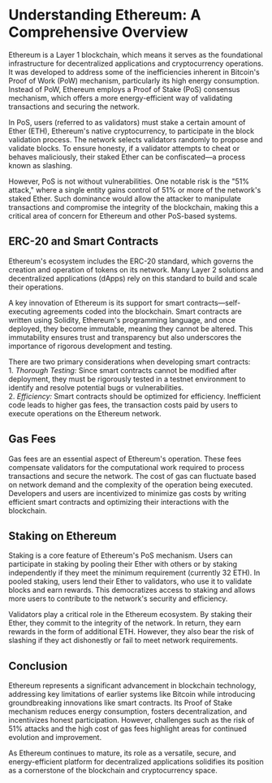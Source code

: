 # Understanding Ethereum: A Comprehensive Overview  

Ethereum is a Layer 1 blockchain, which means it serves as the foundational infrastructure for decentralized applications and cryptocurrency operations. It was developed to address some of the inefficiencies inherent in Bitcoin's Proof of Work (PoW) mechanism, particularly its high energy consumption. Instead of PoW, Ethereum employs a Proof of Stake (PoS) consensus mechanism, which offers a more energy-efficient way of validating transactions and securing the network.  

In PoS, users (referred to as validators) must stake a certain amount of Ether (ETH), Ethereum's native cryptocurrency, to participate in the block validation process. The network selects validators randomly to propose and validate blocks. To ensure honesty, if a validator attempts to cheat or behaves maliciously, their staked Ether can be confiscated—a process known as slashing.  

However, PoS is not without vulnerabilities. One notable risk is the "51% attack," where a single entity gains control of 51% or more of the network's staked Ether. Such dominance would allow the attacker to manipulate transactions and compromise the integrity of the blockchain, making this a critical area of concern for Ethereum and other PoS-based systems.  

## ERC-20 and Smart Contracts  

Ethereum's ecosystem includes the ERC-20 standard, which governs the creation and operation of tokens on its network. Many Layer 2 solutions and decentralized applications (dApps) rely on this standard to build and scale their operations.  

A key innovation of Ethereum is its support for smart contracts—self-executing agreements coded into the blockchain. Smart contracts are written using Solidity, Ethereum's programming language, and once deployed, they become immutable, meaning they cannot be altered. This immutability ensures trust and transparency but also underscores the importance of rigorous development and testing.  

There are two primary considerations when developing smart contracts:  
1.⁠ ⁠*Thorough Testing:* Since smart contracts cannot be modified after deployment, they must be rigorously tested in a testnet environment to identify and resolve potential bugs or vulnerabilities.  
2.⁠ ⁠*Efficiency:* Smart contracts should be optimized for efficiency. Inefficient code leads to higher gas fees, the transaction costs paid by users to execute operations on the Ethereum network.  

## Gas Fees  

Gas fees are an essential aspect of Ethereum's operation. These fees compensate validators for the computational work required to process transactions and secure the network. The cost of gas can fluctuate based on network demand and the complexity of the operation being executed. Developers and users are incentivized to minimize gas costs by writing efficient smart contracts and optimizing their interactions with the blockchain.  

## Staking on Ethereum  

Staking is a core feature of Ethereum's PoS mechanism. Users can participate in staking by pooling their Ether with others or by staking independently if they meet the minimum requirement (currently 32 ETH). In pooled staking, users lend their Ether to validators, who use it to validate blocks and earn rewards. This democratizes access to staking and allows more users to contribute to the network's security and efficiency.  

Validators play a critical role in the Ethereum ecosystem. By staking their Ether, they commit to the integrity of the network. In return, they earn rewards in the form of additional ETH. However, they also bear the risk of slashing if they act dishonestly or fail to meet network requirements.  

## Conclusion  

Ethereum represents a significant advancement in blockchain technology, addressing key limitations of earlier systems like Bitcoin while introducing groundbreaking innovations like smart contracts. Its Proof of Stake mechanism reduces energy consumption, fosters decentralization, and incentivizes honest participation. However, challenges such as the risk of 51% attacks and the high cost of gas fees highlight areas for continued evolution and improvement.  

As Ethereum continues to mature, its role as a versatile, secure, and energy-efficient platform for decentralized applications solidifies its position as a cornerstone of the blockchain and cryptocurrency space.
